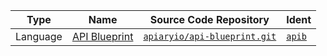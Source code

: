 
[site]: https://apiblueprint.org
[docs]: https://apiblueprint.org/documentation
[repo]: https://github.com/apiaryio/api-blueprint.git

[site-tools]: https://apiblueprint.org/tools.html



| Type | Name | Source Code Repository | Ident |
| ---- | ---- | ---------------------- | ----- |
| Language | [API Blueprint][site] | [`apiaryio/api-blueprint.git`][repo] | [`apib`][docs] |
